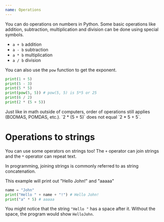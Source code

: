 ```yaml
---
name: Operations
---
```


You can do operations on numbers in Python. Some basic operations like addition, subtraction, multiplication and division can be done using special symbols.

- `a + b` addition
- `a - b` subtraction
- `a * b` multiplication
- `a / b` division

You can also use the `pow` function to get the exponent.
```python
print(1 + 5)
print(5 - 3)
print(5 * 5)
print(pow(5, 5)) # pow(5, 5) is 5*5 or 25
print(6 / 2)
print(2 * (5 + 5))
```

<div class="alert alert-primary">
Just like in math outside of computers, order of operations still applies (BODMAS, POMDAS, etc.). `2 * (5 + 5)` does not equal `2 * 5 + 5`.
</div>

# Operations to strings
You can use some operators on strings too! The `+` operator can join strings and the `*` operator can repeat text.

<div class="alert alert-primary">
In programming, joining strings is commonly referred to as string concatenation.
</div>

This example will print out "Hello John!" and "aaaaa"
```python
name = "John"
print("Hello " + name + "!") # Hello John!
print("a" * 5) # aaaaa
```

You might notice that the string `"Hello "` has a space after it. Without the space, the program would show `HelloJohn`.